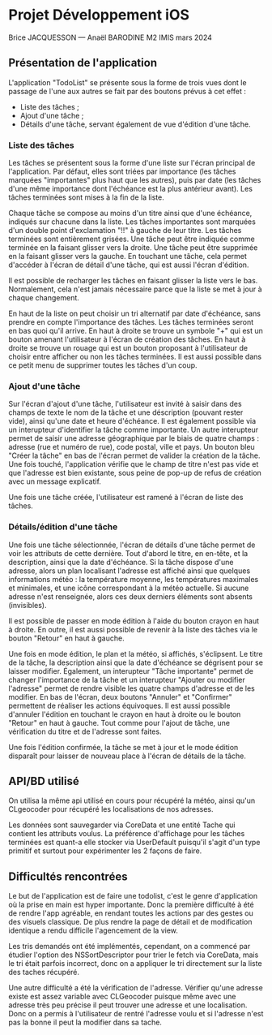 #  Projet Développement iOS

Brice JACQUESSON — Anaël BARODINE
M2 IMIS mars 2024

## Présentation de l'application
L'application "TodoList" se présente sous la forme de trois vues dont le passage de l'une aux autres se fait par des boutons prévus à cet effet :
- Liste des tâches ;
- Ajout d'une tâche ;
- Détails d'une tâche, servant également de vue d'édition d'une tâche.

### Liste des tâches
Les tâches se présentent sous la forme d'une liste sur l'écran principal de l'application. Par défaut, elles sont triées par importance (les tâches marquées "importantes" plus haut que les autres), puis par date (les tâches d'une même importance dont l'échéance est la plus antérieur avant). Les tâches terminées sont mises à la fin de la liste.

Chaque tâche se compose au moins d'un titre ainsi que d'une échéance, indiqués sur chacune dans la liste. Les tâches importantes sont marquées d'un double point d'exclamation "!!" à gauche de leur titre. Les tâches terminées sont entièrement grisées. Une tâche peut être indiquée comme terminée en la faisant glisser vers la droite. Une tâche peut être supprimée en la faisant glisser vers la gauche. En touchant une tâche, cela permet d'accéder à l'écran de détail d'une tâche, qui est aussi l'écran d'édition.

Il est possible de recharger les tâches en faisant glisser la liste vers le bas. Normalement, cela n'est jamais nécessaire parce que la liste se met à jour à chaque changement.

En haut de la liste on peut choisir un tri alternatif par date d'échéance, sans prendre en compte l'importance des tâches. Les tâches terminées seront en bas quoi qu'il arrive. En haut à droite se trouve un symbole "+" qui est un bouton amenant l'utilisateur à l'écran de création des tâches. En haut à droite se trouve un rouage qui est un bouton proposant à l'utilisateur de choisir entre afficher ou non les tâches terminées. Il est aussi possible dans ce petit menu de supprimer toutes les tâches d'un coup.

### Ajout d'une tâche
Sur l'écran d'ajout d'une tâche, l'utilisateur est invité à saisir dans des champs de texte le nom de la tâche et une déscription (pouvant rester vide), ainsi qu'une date et heure d'échéance. Il est également possible via un interupteur d'identifier la tâche comme importante. Un autre interupteur permet de saisir une adresse géographique par le biais de quatre champs : adresse (rue et numéro de rue), code postal, ville et pays. Un bouton bleu "Créer la tâche" en bas de l'écran permet de valider la création de la tâche. Une fois touché, l'application vérifie que le champ de titre n'est pas vide et que l'adresse est bien existante, sous peine de pop-up de refus de création avec un message explicatif.

Une fois une tâche créée, l'utilisateur est ramené à l'écran de liste des tâches.

### Détails/édition d'une tâche
Une fois une tâche sélectionnée, l'écran de détails d'une tâche permet de voir les attributs de cette dernière. Tout d'abord le titre, en en-tête, et la description, ainsi que la date d'échéance. Si la tâche dispose d'une adresse, alors un plan localisant l'adresse est affiché ainsi que quelques informations météo : la température moyenne, les températures maximales et minimales, et une icône correspondant à la météo actuelle. Si aucune adresse n'est renseignée, alors ces deux derniers éléments sont absents (invisibles).

Il est possible de passer en mode édition à l'aide du bouton crayon en haut à droite. En outre, il est aussi possible de revenir à la liste des tâches via le bouton "Retour" en haut à gauche.

Une fois en mode édition, le plan et la météo, si affichés, s'éclipsent. Le titre de la tâche, la description ainsi que la date d'échéance se dégrisent pour se laisser modifier. Également, un interupteur "Tâche importante" permet de changer l'importance de la tâche et un interupteur "Ajouter ou modifier l'adresse" permet de rendre visible les quatre champs d'adresse et de les modifier. En bas de l'écran, deux boutons "Annuler" et "Confirmer" permettent de réaliser les actions équivoques. Il est aussi possible d'annuler l'édition en touchant le crayon en haut à droite ou le bouton "Retour" en haut à gauche. Tout comme pour l'ajout de tâche, une vérification du titre et de l'adresse sont faites.

Une fois l'édition confirmée, la tâche se met à jour et le mode édition disparaît pour laisser de nouveau place à l'écran de détails de la tâche.



## API/BD utilisé

On utilisa la même api utilisé en cours pour récupéré la météo, ainsi qu'un CLgeocoder pour récupéré les localisations de nos adresses.

Les données sont sauvegarder via CoreData et une entité Tache qui contient les attributs voulus. La préférence d'affichage pour les tâches terminées est quant-a elle stocker via UserDefault puisqu'il s'agit d'un type primitif et surtout pour expérimenter les 2 façons de faire.
    
## Difficultés rencontrées

Le but de l'application est de faire une todolist, c'est le genre d'application où la prise en main est hyper importante. Donc la première difficulté à été de rendre l'app agréable, en rendant toutes les actions par des gestes ou des visuels classique. De plus rendre la page de détail et de modification identique a rendu difficile l'agencement de la view.

Les tris demandés ont été implémentés, cependant, on a commencé par étudier l'option des NSSortDescriptor pour trier le fetch via CoreData, mais le tri était parfois incorrect, donc on a appliquer le tri directement sur la liste des taches récupéré.

Une autre difficulté a été la vérification de l'adresse. Vérifier qu'une adresse existe est assez variable avec CLGeocoder puisque même avec une adresse très peu précise il peut trouver une adresse et une localisation. Donc on a permis à l'utilisateur de rentré l'adresse voulu et si l'adresse n'est pas la bonne il peut la modifier dans sa tache.
